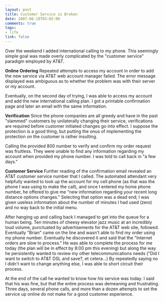 ```yaml
--- 
layout: post
title: Customer Service is Broken
date: 2007-06-18T03:02:00
comments: true
tags:
- life
link: false
---
```

Over the weekend I added international calling to my phone.  This seemingly simple goal was made overly complicated by the "customer service" paradigm employed by AT&amp;T.

<strong>Online Ordering</strong>
Repeated attempts to access my account in order to add the new service via AT&amp;T web account manager failed.  The error message displayed was ambiguous as to whether the problem was with their server or my account.

Eventually, on the second day of trying, I was able to access my account and add the new international calling plan.  I got a printable confirmation page and later an email with the same information.

<strong>Verification</strong>
Since the phone companies are all greedy and have in the past "slammed" customers by unilaterally changing their service, verifications are  required before customer initiated changes go into effect.  I suppose the protection is a good thing, but putting the onus of implementing the protection on the customer is rather insulting.

Calling the provided 800 number to verify and confirm my order request was fruitless.  They were unable to find any information regarding my account when provided my phone number.  I was told to call back in "a few days."

<strong>Customer Service</strong>
Further reading of the confirmation email revealed an AT&amp;T customer service number that I called.  The automated attendant very helpfully wanted to look up the account for my cell phone (as that was the phone I was using to make the call), and once I entered my home phone number, he offered to give me "new information regarding your recent long distance options changes."  Selecting that option was a dead end; I was given useless information about the number of minutes I had used (zero) and no way back to the initial menu.

After hanging up and calling back I managed to get into the queue for a human being.  Ten minutes of cheesy elevator jazz music at an incredibly loud volume, punctuated by advertisements for the AT&amp;T web site, followed.  Eventually "Brian" came on the line and wasn't able to find my order using my phone number.  Eventually he discovered it and said that the "Internet orders are slow to process."  He was able to complete the process for me today (the plan will be in effect by 8:00 pm this evening) but along the way he persistently wanted to review my other telecommunications needs ("Did I want to switch to AT&amp;T DSL and save?, et cetera...)  By repeatedly saying no I didn't want to change anything else, I was able to short circuit their process.

At the end of the call he wanted to know how <em>his</em> service was today.  I said that his was fine, but that the entire process was demeaning and frustrating.  Three days, several phone calls, and more than a dozen attempts to set the service up online do not make for a good customer experience.
